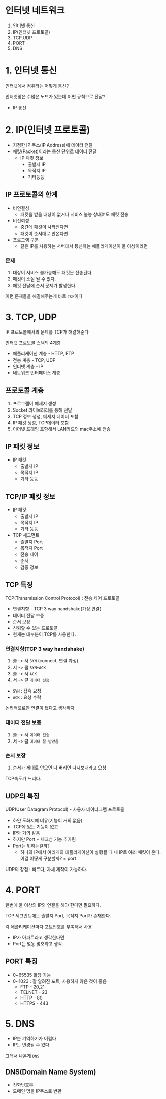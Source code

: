 # 인터넷 네트워크

1. 인터넷 통신
2. IP(인터넷 프로토콜)
3. TCP,UDP
4. PORT
5. DNS

# 1. 인터넷 통신

인터넷에서 컴퓨터는 어떻게 통신?

인터넷망은 수많은 노드가 있는데 어떤 규칙으로 전달?
- IP 통신

# 2. IP(인터넷 프로토콜)

- 지정한 IP 주소(IP Address)에 데이터 전달
- 패킷(Packet)이라는 통신 단위로 데이터 전달
  - IP 패킷 정보
    - 출발지 IP
    - 목적지 IP
    - 기타등등

## IP 프로토콜의 한계

- 비연결성
  - 패킷을 받을 대상이 없거나 서비스 불능 상태여도 패킷 전송
- 비신뢰성
  - 중간에 패킷이 사라진다면
  - 패킷이 순서대로 안온다면
- 프로그램 구분
  - 같은  IP를 사용하는 서버에서 통신하는 애플리케이션이 둘 이상이라면

### 문제

1. 대상이 서비스 불가능해도 패킷은 전송된다
2. 패킷이 소실 될 수 있다.
3. 패킷 전달에 순서 문제가 발생한다.

이런 문제들을 해결해주는게 바로 `TCP`이다

# 3. TCP, UDP

IP 프로토콜에서의 문제를 TCP가 해결해준다

인터넷 프로토콜 스택의 4계층
- 애플리케이션 계층 - HTTP, FTP
- 전송 계층 - TCP, UDP
- 인터넷 계층 - IP
- 네트워크 인터페이스 계층

## 프로토콜 계층

1. 프로그램이 메세지 생성
2. Socket 라이브러리를 통해 전달
3. TCP 정보 생성, 메세지 데이터 포함
4. IP 패킷 생성, TCP데이터 포함
5. 이더넷 프래임 포함해서 LAN카드의 mac주소에 전송

## IP 패킷 정보

- IP 패킷
  - 출발지 IP
  - 목적지 IP
  - 기타 등등

## TCP/IP 패킷 정보

- IP 패킷
  - 출발지 IP
  - 목적지 IP
  - 기타 등등
- TCP 세그먼트
  - 출발지 Port
  - 목적지 Port
  - 전송 제어
  - 순서
  - 검증 정보

## TCP 특징

TCP(Transmission Control Protocol) : 전송 제어 프로토콜

- 연결지향 - TCP 3 way handshake(가상 연결)
- 데이터 전달 보증
- 순서 보장
- 신뢰할 수 있는 프로토콜
- 현재는 대부분이 TCP를 사용한다.

### 연결지향(TCP 3 way handshake)

1. 클 -> 서 `SYN`  (connect, 연결 과정)
2. 서 -> 클 `SYN+ACK`
3. 클 -> 서 `ACK`
4. 서 -> 클 `데이터 전송`

- `SYN` : 접속 요청
- `ACK` : 요청 수락

논리적으로만 연결이 됐다고 생각하자

### 데이터 전달 보증

1. 클 -> 서 `데이터 전송`
2. 서 -> 클 `데이터 잘 받았음`

### 순서 보장

1. 순서가 제대로 안오면 다 버리면 다시보내라고 요청

TCP속도가 느리다.

## UDP의 특징

UDP(User Datagram Protocol) - 사용자 데이터그램 프로토콜

- 하얀 도화지에 비유(기능이 거의 없음)
- TCP에 있는 기능이 없고
- IP와 거의 같음
- 하지만 Port + 체크섬 기능 추가됨
- Port는 뭐하는걸까? 
  - 하나의 IP에서 여러개의 애플리케이션이 실행될 때 내 IP로 여러 패킷이 온다. 이걸 어떻게 구분할까? = port

UDP의 장점 : 빠르다, 자체 제작이 가능하다.


# 4. PORT

한번에 둘 이상의 IP와 연결을 해야 한다면 필요하다.

TCP 세그먼트에는 출발지 Port, 목적지 Port가 존재한다.

각 애플리케이션마다 포트번호를 부여해서 사용

- IP가 아파트라고 생각한다면
- Port는 몇동 몇호라고 생각

## PORT 특징

- 0~65535 할당 가능
- 0~1023 : 잘 알려진 포트, 사용하지 않은 것이 좋음
  - FTP - 20,21
  - TELNET - 23
  - HTTP - 80
  - HTTPS - 443

# 5. DNS

- IP는 기억하기가 어렵다
- IP는 변경될 수 있다 

그래서 나온게 `DNS`

## DNS(Domain Name System)

- 전화번호부
- 도메인 명을 IP주소로 변환
